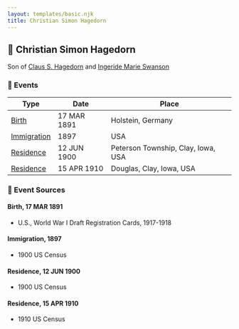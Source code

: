 ```yaml
---
layout: templates/basic.njk
title: Christian Simon Hagedorn
---
```

## 🔵 Christian Simon Hagedorn

Son of [Claus S. Hagedorn](/people/8/89695136) and [Ingeride Marie Swanson](/people/4/41786466)

### 📆 Events

Type | Date | Place
------ | ------ | ------
[Birth](#event-24020d2b-ba91-43a1-88e6-39b47ef77e74) | 17 MAR 1891 | Holstein, Germany
[Immigration](#event-22e59ab5-e5f0-4b19-95b7-34554c51f2cf) | 1897 | USA
[Residence](#event-c5f1f1ce-100d-4e39-a858-676e6f9b8e80) | 12 JUN 1900 | Peterson Township, Clay, Iowa, USA
[Residence](#event-bdf0bb7c-e003-49be-8e7f-ad95b4aa3fd4) | 15 APR 1910 | Douglas, Clay, Iowa, USA

### 📰 Event Sources

#### <a id="event-24020d2b-ba91-43a1-88e6-39b47ef77e74"></a> Birth, 17 MAR 1891
* U.S., World War I Draft Registration Cards, 1917-1918

#### <a id="event-22e59ab5-e5f0-4b19-95b7-34554c51f2cf"></a> Immigration, 1897
* 1900 US Census

#### <a id="event-c5f1f1ce-100d-4e39-a858-676e6f9b8e80"></a> Residence, 12 JUN 1900
* 1900 US Census

#### <a id="event-bdf0bb7c-e003-49be-8e7f-ad95b4aa3fd4"></a> Residence, 15 APR 1910
* 1910 US Census